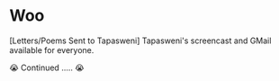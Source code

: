 # Woo
[Letters/Poems Sent to Tapasweni] Tapasweni's screencast and GMail available for everyone.

😭 Continued ..... 😭
